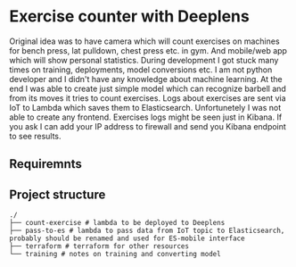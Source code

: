 # Exercise counter with Deeplens

Original idea was to have camera which will count exercises on machines for bench press, lat pulldown, chest press etc. in gym. And mobile/web app which will show personal statistics. During development I got stuck many times on training, deployments, model conversions etc. I am not python developer and I didn't have any knowledge about machine learning. At the end I was able to create just simple model which can recognize barbell and from its moves it tries to count exercises. Logs about exercises are sent via IoT to Lambda which saves them to Elasticsearch. Unfortunetely I was not able to create any frontend. Exercises logs might be seen just in Kibana. If you ask I can add your IP address to firewall and send you Kibana endpoint to see results.

## Requiremnts


## Project structure

```
./
├── count-exercise # lambda to be deployed to Deeplens
├── pass-to-es # lambda to pass data from IoT topic to Elasticsearch, probably should be renamed and used for ES-mobile interface
├── terraform # terraform for other resources
└── training # notes on training and converting model
```